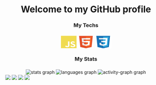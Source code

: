 <h1 align="center">Welcome to my GitHub profile</h1>

###

<h3 align="center">My Techs</h3>

###

<div align="center">
     <img align="center" alt="sr-dazai-Js" height="40" width="50" src="https://raw.githubusercontent.com/devicons/devicon/master/icons/javascript/javascript-plain.svg">
     <img align="center" alt="sr-dazai-HTML" height="40" width="50" src="https://raw.githubusercontent.com/devicons/devicon/master/icons/html5/html5-original.svg">
     <img align="center" alt="sr-dazai-CSS" height="40" width="50" src="https://raw.githubusercontent.com/devicons/devicon/master/icons/css3/css3-original.svg">
</div>

###

<h3 align="center">My Stats</h3>

###

<div align="center">
  <img src="https://github-readme-stats.vercel.app/api?username=sr-dazai&hide_title=false&hide_rank=false&show_icons=true&include_all_commits=true&count_private=true&disable_animations=false&theme=gotham&locale=en&hide_border=true&order=1" height="170" alt="stats graph"  />
  <img src="https://github-readme-stats.vercel.app/api/top-langs?username=sr-dazai&locale=en&hide_title=false&layout=compact&card_width=320&langs_count=5&theme=gotham&hide_border=true&order=2" height="170" alt="languages graph"  />
  <img src="https://github-readme-activity-graph.vercel.app/graph?username=sr-dazai&radius=16&theme=gotham&area=true&order=5&hide_border=true&hide_title=false" height="300" alt="activity-graph graph"  />
</div>

<div>
   <a href="https://www.youtube.com/@sr_dazai" target="_blank"><img src="https://img.shields.io/badge/YouTube-FF0000?style=for-the-badge&logo=youtube&logoColor=white" target="_blank"></a>
   <a href="https://discord.gg/tVNv6SNZZT" target="_blank"><img src="https://img.shields.io/badge/Discord-7289DA?style=for-the-badge&logo=discord&logoColor=white" target="_blank"></a>
   <a href="https://steamcommunity.com/id/SrDazai/" target="_blank"><img src="https://img.shields.io/badge/Steam-000000?style=for-the-badge&logo=steam&logoColor=white" target="_blank"></a>
   <a href="https://www.linkedin.com/in/kenned-candido" target="_blank"><img src="https://img.shields.io/badge/-LinkedIn-%230077B5?style=for-the-badge&logo=linkedin&logoColor=white" target="_blank"></a>
</div>
